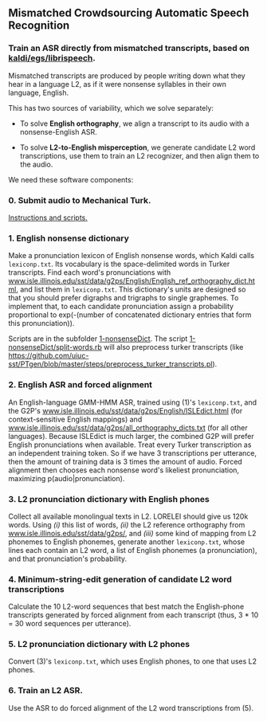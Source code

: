 ## Mismatched Crowdsourcing Automatic Speech Recognition
### Train an ASR directly from mismatched transcripts, based on [kaldi/egs/librispeech](https://github.com/kaldi-asr/kaldi/tree/master/egs/librispeech).

<!-- https://github.com/adam-p/markdown-here/wiki/Markdown-Cheatsheet -->

Mismatched transcripts are produced by people writing down what they
hear in a language L2, as if it were nonsense syllables in their own
language, English.

This has two sources of variability, which we solve separately:

- To solve **English orthography**, we align a transcript to its audio with a nonsense-English ASR.

- To solve **L2-to-English misperception**, we generate candidate L2 word transcriptions,
use them to train an L2 recognizer, and then align them to the audio.
 
We need these software components:

### 0. Submit audio to Mechanical Turk.

[Instructions and scripts.](./0-mturk/)

### 1. English nonsense dictionary

Make a pronunciation lexicon of English nonsense words, which Kaldi calls `lexiconp.txt`.
Its vocabulary is the space-delimited words in Turker transcripts.
Find each word's pronunciations with www.isle.illinois.edu/sst/data/g2ps/English/English_ref_orthography_dict.html, and list them in `lexiconp.txt`.
This dictionary's units are designed so that you should prefer digraphs and trigraphs to single graphemes.
To implement that, to each candidate pronunciation assign a probability proportional to exp(-(number of concatenated dictionary entries that form this pronunciation)).

Scripts are in the subfolder [1-nonsenseDict](./1-nonsenseDict).
The script [1-nonsenseDict/split-words.rb](1-nonsenseDict/split-words.rb) will also preprocess turker transcripts (like <https://github.com/uiuc-sst/PTgen/blob/master/steps/preprocess_turker_transcripts.pl>).

### 2. English ASR and forced alignment

An English-language GMM-HMM ASR, trained using (1)'s `lexiconp.txt`,
and the G2P's www.isle.illinois.edu/sst/data/g2ps/English/ISLEdict.html (for context-sensitive English mappings) and
www.isle.illinois.edu/sst/data/g2ps/all_orthography_dicts.txt (for all other languages).
Because ISLEdict is much larger, the combined G2P will prefer English pronunciations when available.
Treat every Turker transcription as an independent training token.
So if we have 3 transcriptions per utterance, then the amount of training data is 3 times the amount of audio.
Forced alignment then chooses each nonsense word's likeliest pronunciation, maximizing p(audio|pronunciation). 

### 3. L2 pronunciation dictionary with English phones

Collect all available monolingual texts in L2.  LORELEI should give us 120k words.  Using
*(i)* this list of words,
*(ii)* the L2 reference orthography from www.isle.illinois.edu/sst/data/g2ps/, and
*(iii)* some kind of mapping from L2 phonemes to English phonemes,
generate another `lexiconp.txt`,
whose lines each contain an L2 word, a list of English phonemes (a pronunciation), and that pronunciation's probability.

### 4. Minimum-string-edit generation of candidate L2 word transcriptions

Calculate the 10 L2-word sequences that best match the English-phone transcripts
generated by forced alignment from each transcript (thus, 3 * 10 = 30 word sequences per utterance).

### 5. L2 pronunciation dictionary with L2 phones

Convert (3)'s `lexiconp.txt`, which uses English phones, to one that uses L2 phones.

### 6. Train an L2 ASR.

Use the ASR to do forced alignment of the L2 word transcriptions from (5).

